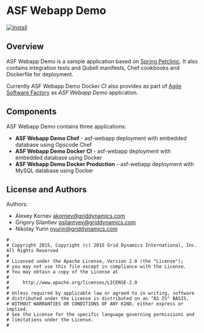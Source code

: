 ASF Webapp Demo
===============

[![Install](https://raw.github.com/qubell-bazaar/component-skeleton/master/img/install.png)](https://express.qubell.com/applications/upload?metadataUrl=http://gd-asf.s3.amazonaws.com/asf-webapp-demo-meta.yaml)

## Overview

ASF Webapp Demo is a sample application based on [Spring Petclinic](https://github.com/spring-projects/spring-petclinic). It also contains integration tests and Qubell manifests, Chef cookbooks and Dockerfile for deployment.

Currently ASF Webapp Demo Docker CI also provides as part of [Agile Software Factory](https://github.com/griddynamics/asf) as *ASF Webapp Demo* application.

## Components

ASF Webapp Demo contains three applications:

- **ASF Webapp Demo Chef** - asf-webapp deployment with embedded database using Opscode Chef
- **ASF Webapp Demo Docker CI** - asf-webapp deployment with embedded database using Docker
- **ASF Webapp Demo Docker Production** - asf-webapp deployment with MySQL database using Docker

## License and Authors

Authors:
- Alexey Kornev <akornev@griddynamics.com>
- Grigory Silantiev <gsilantyev@griddynamics.com>
- Nikolay Yurin <nyurin@griddynamics.com>

```
#
# Copyright 2015, Copyright (c) 2015 Grid Dynamics International, Inc. All Rights Reserved
#
# Licensed under the Apache License, Version 2.0 (the "License");
# you may not use this file except in compliance with the License.
# You may obtain a copy of the License at
#
#     http://www.apache.org/licenses/LICENSE-2.0
#
# Unless required by applicable law or agreed to in writing, software
# distributed under the License is distributed on an "AS IS" BASIS,
# WITHOUT WARRANTIES OR CONDITIONS OF ANY KIND, either express or implied.
# See the License for the specific language governing permissions and
# limitations under the License.
#
```